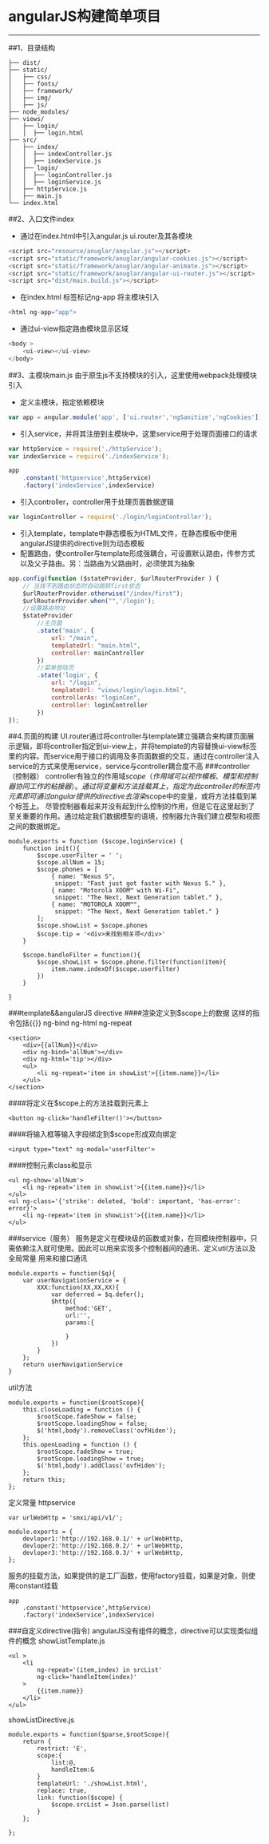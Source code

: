 # angularJS构建简单项目
---
##1、目录结构
```
├── dist/
├── static/
│   ├── css/
│   ├── fonts/
│   ├── framework/
│   ├── img/
│   ├── js/
├── node_modules/
├── views/
│   ├── login/
│   │  ├── login.html
├── src/
│   ├── index/
│   │  ├── indexController.js
│   │  ├── indexService.js
│   ├── login/
│   │  ├── loginController.js
│   │  ├── loginService.js
│   ├── httpService.js
│   ├── main.js
└── index.html
```
##2、入口文件index
- 通过在index.html中引入angular.js ui.router及其各模块
```js
<script src="resource/anuglar/angular.js"></script>
<script src="static/framework/anuglar/angular-cookies.js"></script>
<script src="static/framework/anuglar/angular-animate.js"></script>
<script src="static/framework/anuglar/angular-ui-router.js"></script>
<script src="dist/main.build.js"></script>
```
- 在index.html <html>标签标记ng-app 将主模块引入
```js
<html ng-app="app">
```
- 通过ui-view指定路由模块显示区域
```js
<body >
    <ui-view></ui-view>
</body>
```
##3、主模块main.js
由于原生js不支持模块的引入，这里使用webpack处理模块引入

- 定义主模块，指定依赖模块
```js
var app = angular.module('app', ['ui.router','ngSanitize','ngCookies']);
```
- 引入service，并将其注册到主模块中，这里service用于处理页面接口的请求
```js
var httpService = require('./httpService');
var indexService = require('./indexService');

app
    .constant('httpservice',httpService)
    .factory('indexService',indexService)
```
- 引入controller，controller用于处理页面数据逻辑
```js
var loginController = require('./login/loginController');
```
- 引入template，template中静态模板为HTML文件，在静态模板中使用angularJS提供的directive则为动态模板
- 配置路由，使controller与template形成强耦合，可设置默认路由，传参方式以及父子路由。另：当路由为父路由时，必须使其为抽象
```js
app.config(function ($stateProvider, $urlRouterProvider ) {
    // 当找不到路由状态时自动跳转first状态
    $urlRouterProvider.otherwise("/index/first");
    $urlRouterProvider.when("",'/login');
    //设置路由地址
    $stateProvider
        //主页面
        .state('main', {
            url: "/main",
            templateUrl: "main.html",
            controller: mainController
        })
        //菜单登陆页
        .state('login', {
            url: "/login",
            templateUrl: "views/login/login.html",
            controllerAs: "loginCon",
            controller: loginController
        })
});
```
##4.页面的构建
UI.router通过将controller与template建立强耦合来构建页面展示逻辑，即将controller指定到ui-view上，并将template的内容替换ui-view标签里的内容。而service用于接口的调用及多页面数据的交互，通过在controller注入service的方式来使用service，service与controller耦合度不高
###controller（控制器）
controller有独立的作用域$scope（作用域可以视作模板、模型和控制器协同工作的粘接器）。通过将变量和方法挂载其上，指定为此controller的标签内元素即可通过angular提供的directive去渲染$scope中的变量，或将方法挂载到某个标签上。
尽管控制器看起来并没有起到什么控制的作用，但是它在这里起到了至关重要的作用。通过给定我们数据模型的语境，控制器允许我们建立模型和视图之间的数据绑定。
```
module.exports = function ($scope,loginService) {
    function init(){
        $scope.userFilter = ' ';
        $scope.allNum = 15;
        $scope.phones = [
            { name: "Nexus S",
             snippet: "Fast just got faster with Nexus S." },
            { name: "Motorola XOOM™ with Wi-Fi",
             snippet: "The Next, Next Generation tablet." },
            { name: "MOTOROLA XOOM™",
             snippet: "The Next, Next Generation tablet." }
        ];
        $scope.showList = $scope.phones
        $scope.tip = '<div>未找到相关项</div>'
    }
    
    $scope.handleFilter = function(){
        $scope.showList = $scope.phone.filter(function(item){
            item.name.indexOf($scope.userFilter)
        })
    }
    
}
```
###template&&angularJS directive
####渲染定义到$scope上的数据
这样的指令包括{{}} ng-bind ng-html ng-repeat
```
<section>
    <div>{{allNum}}</div>
    <div ng-bind='allNum'></div>
    <div ng-html='tip'></div>
    <ul>
        <li ng-repeat='item in showList'>{{item.name}}</li>
    </ul>
</section>
```
####将定义在$scope上的方法挂载到元素上
```
<button ng-click='handleFilter()'></button>
```
####将输入框等输入字段绑定到$scope形成双向绑定
```
<input type="text" ng-modal='userFilter'>
```
####控制元素class和显示
```
<ul ng-show='allNum'>
    <li ng-repeat='item in showList'>{{item.name}}</li>
</ul>
<ul ng-class='{'strike': deleted, 'bold': important, 'has-error': error}'>
    <li ng-repeat='item in showList'>{{item.name}}</li>
</ul>
```
###service（服务）
服务是定义在模块级的函数或对象，在同模块控制器中，只需依赖注入就可使用。因此可以用来实现多个控制器间的通讯、定义util方法以及全局常量
用来和接口通讯
```
module.exports = function($q){
    var userNavigationService = {
        XXX:function(XX,XX,XX){
            var deferred = $q.defer();
            $http({
                method:'GET',
                url:'',
                params:{

                }
            })
        }
    };
    return userNavigationService
}
```
util方法
```
module.exports = function($rootScope){
    this.closeLoading = function () {
        $rootScope.fadeShow = false;
        $rootScope.loadingShow = false;
        $('html,body').removeClass('ovfHiden');
    };
    this.openLoading = function () {
        $rootScope.fadeShow = true;
        $rootScope.loadingShow = true;
        $('html,body').addClass('ovfHiden');
    };
    return this;
};
```
定义常量 httpservice
```
var urlWebHttp = 'smxi/api/v1/';

module.exports = {
    devloper1:'http://192.168.0.1/' + urlWebHttp,
    devloper2:'http://192.168.0.2/' + urlWebHttp,
    devloper3:'http://192.168.0.3/' + urlWebHttp,
};
```
服务的挂载方法，如果提供的是工厂函数，使用factory挂载，如果是对象，则使用constant挂载
```
app
    .constant('httpservice',httpService)
    .factory('indexService',indexService)
```
###自定义directive(指令)
angularJS没有组件的概念，directive可以实现类似组件的概念
showListTemplate.js
```
<ul >
	<li 
	    ng-repeat='(item,index) in srcList' 
	    ng-click='handleItem(index)'
	>
		{{item.name}}
	</li>
</ul>
```
showListDirective.js
```
module.exports = function($parse,$rootScope){
    return {
        restrict: 'E',
        scope:{
            list:@,
            handleItem:&
        }
        templateUrl: './showList.html',
        replace: true,
        link: function($scope) {
            $scope.srcList = Json.parse(list)
        }
    };

};
```

 

